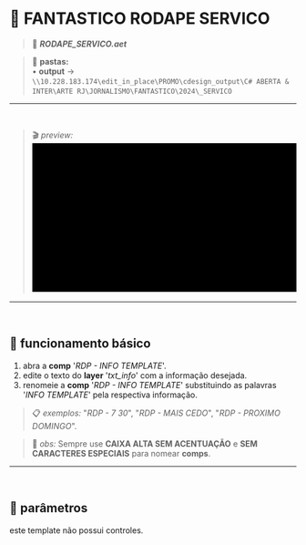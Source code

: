 # 📓 FANTASTICO RODAPE SERVICO

> 📑 ***RODAPE_SERVICO.aet***

> 📂 **pastas:**\
> • **output** → `\\10.228.183.174\edit_in_place\PROMO\cdesign_output\C# ABERTA & INTER\ARTE RJ\JORNALISMO\FANTASTICO\2024\_SERVICO`

---

<br>

> 🎬 *preview:*\
> ![preview](RODAPE_SERVICO/preview.gif)

---

<br>

## 📍 funcionamento básico

1. abra a **comp** '*RDP - INFO TEMPLATE*'.
2. edite o texto do **layer** '*txt_info*' com a informação desejada.
3. renomeie a **comp** '*RDP - INFO TEMPLATE*' substituindo as palavras '*INFO TEMPLATE*' pela respectiva informação.

> 📋 *exemplos:* "*RDP - 7 30*", "*RDP - MAIS CEDO*", "*RDP - PROXIMO DOMINGO*".

> 🚩 *obs:* Sempre use **CAIXA ALTA SEM ACENTUAÇÃO** e **SEM CARACTERES ESPECIAIS** para nomear **comps**.

---

<br>

## 📍 parâmetros

este template não possui controles.
